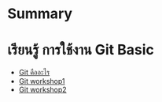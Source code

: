 # Summary

# เรียนรู้ การใช้งาน Git Basic 
- [Git คืออะไร](module1/what_is_git.md)
- [Git workshop1](./module1/git_lab1.md)
- [Git workshop2](./module1/git_lab2.md)
